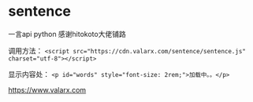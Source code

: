 # sentence
一言api python
感谢hitokoto大佬铺路

调用方法：
`<script src="https://cdn.valarx.com/sentence/sentence.js" charset="utf-8"></script>`

显示内容处：
`<p id="words" style="font-size: 2rem;">加载中。。</p>`



https://www.valarx.com
